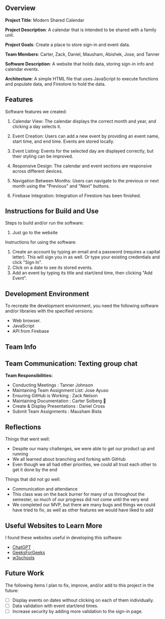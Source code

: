 ## Overview

**Project Title**: Modern Shared Calendar

**Project Description**: A calendar that is intended to be shared with a family unit. 

**Project Goals**: Create a place to store sign-in and event data. 

**Team Members**: Carter, Zack, Daniel, Mausham, Abishek, Jose, and Tanner

**Software Description**: A website that holds data, storing sign-in info and calendar events. 

**Architecture**: A simple HTML file that uses JavaScript to execute functions and populate data, and Firestore to hold the data. 

## Features

Software features we created:

1. Calendar View: The calendar displays the correct month and year, and clicking a day selects it.

2. Event Creation: Users can add a new event by providing an event name, start time, and end time. Events are stored locally.

3. Event Listing: Events for the selected day are displayed correctly, but their styling can be improved.

4. Responsive Design: The calendar and event sections are responsive across different devices.

5. Navigation Between Months: Users can navigate to the previous or next month using the "Previous" and "Next" buttons.

6. Firebase Integration: Integration of Firestore has been finished. 


## Instructions for Build and Use

Steps to build and/or run the software:

1. Just go to the website

Instructions for using the software:

1. Create an account by typing an email and a password (requires a capital letter). This will sign you in as well. Or type your existing credentials and click "Sign In".
2. Click on a date to see its stored events. 
3. Add an event by typing its title and start/end time, then clicking "Add Event".

## Development Environment 

To recreate the development environment, you need the following software and/or libraries with the specified versions:

* Web browser.
* JavaScript
* API from Firebase

## Team Info

## Team Communication: Texting group chat

**Team Responsibilities:**

- Conducting Meetings : Tanner Johnson
- Maintaining Team Assignment List: Jose Ayuso
- Ensuring GitHub is Working : Zack Nelson
- Maintaining Documentation : Carter Solberg 🚀 
- Create & Display Presentations : Daniel Cross
- Submit Team Assignments  : Mausham Bista

## Reflections

Things that went well:

- Despite our many challenges, we were able to get our product up and running
- We all learned about branching and forking with GitHub
- Even though we all had other priorities, we could all trust each other to get it done by the end

Things that did not go well:

- Communication and attendance
- This class was on the back burner for many of us throughout the semester, so much of our progress did not come until the very end
- We completed our MVP, but there are many bugs and things we could have tried to fix, as well as other features we would have liked to add

## Useful Websites to Learn More

I found these websites useful in developing this software:

* [ChatGPT](https://chatgpt.com/)
* [GeeksForGeeks](https://www.geeksforgeeks.org/difference-between-local-storage-session-storage-and-cookies/)
* [w3schools](https://www.w3schools.com/jsref/prop_win_sessionstorage.asp)

## Future Work

The following items I plan to fix, improve, and/or add to this project in the future:

* [ ] Display events on dates without clicking on each of them individually.
* [ ] Data validation with event start/end times.
* [ ] Increase security by adding more validation to the sign-in page. 
